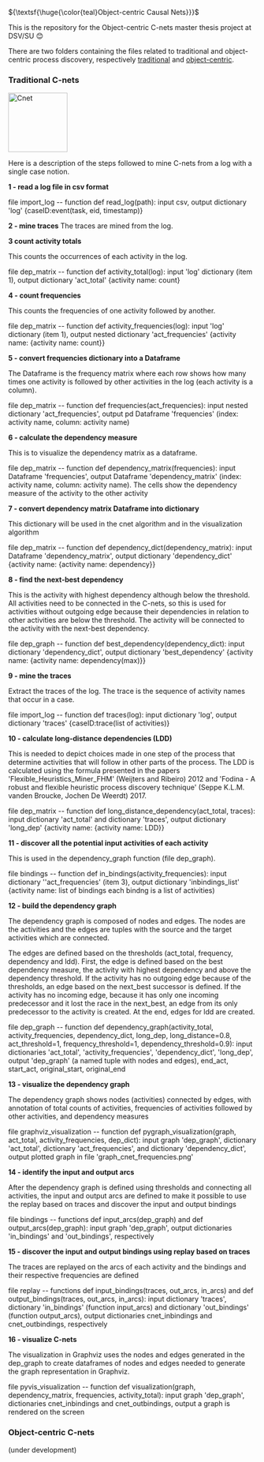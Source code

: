 ${\textsf{\huge{\color{teal}Object-centric Causal Nets}}}$

This is the repository for the Object-centric C-nets master thesis project at DSV/SU 😊

There are two folders containing the files related to traditional and object-centric process discovery, respectively [traditional](https://github.com/ednira/cnets_project/tree/fdceeab8b91db557fcd7908b9b1f5cbf36b58dac/traditional) and [object-centric](https://github.com/ednira/cnets_project/tree/08e0f3d77420009cb6979adbe2f6e72dc5f6782e/object-centric).

### Traditional C-nets
<img width="120" alt="Cnet" src="https://github.com/ednira/cnets_project/assets/69249709/a0794eb0-7f80-4aa7-bf58-93725495bbef">

Here is a description of the steps followed to mine C-nets from a log with a single case notion.

**1 - read a log file in csv format**
  
  file import_log -- function def read_log(path): input csv, output dictionary 'log' {caseID:event(task, eid, timestamp)}


**2 - mine traces**
  The traces are mined from the log.

**3 count activity totals**
  
  This counts the occurrences of each activity in the log.
  
  file dep_matrix -- function def activity_total(log): input 'log' dictionary (item 1), output dictionary 'act_total' {activity name: count}
  
**4 - count frequencies**

  This counts the frequencies of one activity followed by another.
  
  file dep_matrix -- function def activity_frequencies(log): input 'log' dictionary (item 1), output nested dictionary 'act_frequencies' {activity name: {activity name: count}}
  
**5 - convert frequencies dictionary into a Dataframe**

  The Dataframe is the frequency matrix where each row shows how many times one activity is followed by other activities in the log (each activity is a column).
  
  file dep_matrix -- function def frequencies(act_frequencies): input nested dictionary 'act_frequencies', output pd Dataframe 'frequencies' (index: activity name, column: activity name)
  
**6 - calculate the dependency measure**
  
  This is to visualize the dependency matrix as a dataframe.
  
  file dep_matrix -- function def dependency_matrix(frequencies): input Dataframe 'frequencies', output Dataframe 'dependency_matrix' (index: activity name, column: activity name). The cells show the dependency measure of the activity to the other activity
  
**7 - convert dependency matrix Dataframe into dictionary**
  
  This dictionary will be used in the cnet algorithm and in the visualization algorithm
  
  file dep_matrix -- function def dependency_dict(dependency_matrix):
input Dataframe 'dependency_matrix', output dictionary 'dependency_dict' {activity name: {activity name: dependency}}

**8 - find the next-best dependency**
  
  This is the activity with highest dependency although below the threshold. All activities need to be connected in the C-nets, so this is used for activities without outgoing edge because their dependencies in relation to other activities are below the threshold. The activity will be connected to the activity with the next-best dependency.
  
  file dep_graph -- function def best_dependency(dependency_dict):
  input dictionary 'dependency_dict', output dictionary 'best_dependency' {activity name: {activity name: dependency(max)}}
  
**9 - mine the traces**
  
  Extract the traces of the log. The trace is the sequence of activity names that occur in a case.
  
  file import_log -- function def traces(log): input dictionary 'log', output dictionary 'traces' {caseID:trace(list of activities)}
  
**10 - calculate long-distance dependencies (LDD)**

  This is needed to depict choices made in one step of the process that determine activities that will follow in other parts of the process. The LDD is calculated using the formula presented in the papers 'Flexible_Heuristics_Miner_FHM' (Weijters and Ribeiro) 2012 and 'Fodina - A robust and flexible heuristic process discovery technique' (Seppe K.L.M. vanden Broucke, Jochen De Weerdt) 2017.
  
  file dep_matrix -- function def long_distance_dependency(act_total, traces):
  input dictionary 'act_total' and dictionary 'traces', output dictionary 'long_dep' {activity name: {activity name: LDD}}
  
**11 - discover all the potential input activities of each activity**
  
  This is used in the dependency_graph function (file dep_graph). 
  
  file bindings -- function def in_bindings(activity_frequencies):
  input dictionary ''act_frequencies' (item 3), output dictionary 'inbindings_list' {activity name: list of bindings each bindng is a list of activities) 
  
**12 - build the dependency graph**
  
  The dependency graph is composed of nodes and edges. The nodes are the activities and the edges are tuples with the source and the target activities which are connected. 
  
  The edges are defined based on the thresholds (act_total, frequency, dependency and ldd). First, the edge is defined based on the best dependency measure, the activity with highest dependency and above the dependency threshold. If the activity has no outgoing edge because of the thresholds, an edge based on the next_best successor is defined. If the activity has no incoming edge, because it has only one incoming predecessor and it lost the race in the next_best, an edge from its only predecessor to the activity is created. At the end, edges for ldd are created.
  
  file dep_graph -- function def dependency_graph(activity_total, activity_frequencies, dependency_dict, long_dep, long_distance=0.8, act_threshold=1, frequency_threshold=1, dependency_threshold=0.9):
  input dictionaries 'act_total', 'activity_frequencies', 'dependency_dict', 'long_dep', output 'dep_graph' (a named tuple with nodes and edges), end_act, start_act, original_start, original_end
  
**13 - visualize the dependency graph**
  
  The dependency graph shows nodes (activities) connected by edges, with annotation of total counts of activities, frequencies of activities followed by other activities, and dependency measures
  
  file graphviz_visualization -- function def pygraph_visualization(graph, act_total, activity_frequencies, dep_dict):
  input graph 'dep_graph', dictionary 'act_total', dictionary 'act_frequencies', and dictionary 'dependency_dict', output plotted graph in file 'graph_cnet_frequencies.png'
  
**14 - identify the input and output arcs**
  
  After the dependency graph is defined using thresholds and connecting all activities, the input and output arcs are defined to make it possible to use the replay based on traces and discover the input and output bindings
  
  file bindings -- functions def input_arcs(dep_graph) and def output_arcs(dep_graph):
  input graph 'dep_graph', output dictionaries 'in_bindings' and 'out_bindings', respectively
  
**15 - discover the input and output bindings using replay based on traces**
  
  The traces are replayed on the arcs of each activity and the bindings and their respective frequencies are defined
  
  file replay -- functions def input_bindings(traces, out_arcs, in_arcs) and def output_bindings(traces, out_arcs, in_arcs):
  input dictionary 'traces', dictionary 'in_bindings' (function input_arcs) and dictionary 'out_bindings' (function output_arcs), output dictionaries cnet_inbindings and cnet_outbindings, respectively
  
**16 - visualize C-nets**
  
  The visualization in Graphviz uses the nodes and edges generated in the dep_graph to create dataframes of nodes and edges needed to generate the graph representation in Graphviz.
  
  file pyvis_visualization -- function def visualization(graph, dependency_matrix, frequencies, activity_total):
  input graph 'dep_graph', dictionaries cnet_inbindings and cnet_outbindings, output a graph is rendered on the screen


### Object-centric C-nets

(under development)

